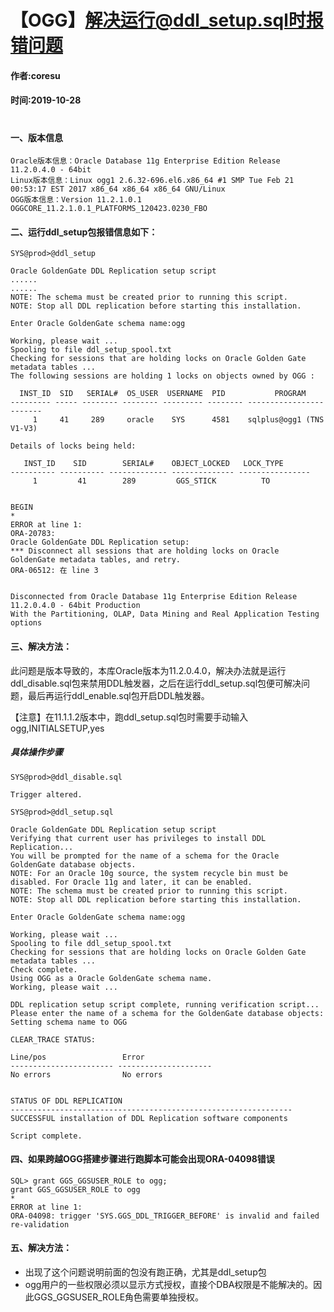 # 【OGG】解决运行@ddl_setup.sql时报错问题   
#### 作者:coresu  
#### 时间:2019-10-28 
# 
#### 一、版本信息  
```
Oracle版本信息：Oracle Database 11g Enterprise Edition Release 11.2.0.4.0 - 64bit
Linux版本信息：Linux ogg1 2.6.32-696.el6.x86_64 #1 SMP Tue Feb 21 00:53:17 EST 2017 x86_64 x86_64 x86_64 GNU/Linux  
OGG版本信息：Version 11.2.1.0.1 OGGCORE_11.2.1.0.1_PLATFORMS_120423.0230_FBO
```

#### 二、运行ddl_setup包报错信息如下：  

```
SYS@prod>@ddl_setup

Oracle GoldenGate DDL Replication setup script
......
......
NOTE: The schema must be created prior to running this script.
NOTE: Stop all DDL replication before starting this installation.

Enter Oracle GoldenGate schema name:ogg

Working, please wait ...
Spooling to file ddl_setup_spool.txt
Checking for sessions that are holding locks on Oracle Golden Gate metadata tables ...
The following sessions are holding 1 locks on objects owned by OGG :

  INST_ID  SID   SERIAL#  OS_USER  USERNAME  PID           PROGRAM
--------- ----- -------- -------- --------- -------- ------------------------
     1     41     289     oracle    SYS      4581    sqlplus@ogg1 (TNS V1-V3)

Details of locks being held:

   INST_ID    SID        SERIAL#    OBJECT_LOCKED   LOCK_TYPE
---------- ---------- ------------- -------------- ----------------
     1         41        289         GGS_STICK          TO


BEGIN
*
ERROR at line 1:
ORA-20783:
Oracle GoldenGate DDL Replication setup:
*** Disconnect all sessions that are holding locks on Oracle GoldenGate metadata tables, and retry.
ORA-06512: 在 line 3


Disconnected from Oracle Database 11g Enterprise Edition Release 11.2.0.4.0 - 64bit Production
With the Partitioning, OLAP, Data Mining and Real Application Testing options
```


#### 三、解决方法：
此问题是版本导致的，本库Oracle版本为11.2.0.4.0，解决办法就是运行ddl_disable.sql包来禁用DDL触发器，之后在运行ddl_setup.sql包便可解决问题，最后再运行ddl_enable.sql包开启DDL触发器。  

【注意】在11.1.1.2版本中，跑ddl_setup.sql包时需要手动输入 ogg,INITIALSETUP,yes


##### 具体操作步骤

```
SYS@prod>@ddl_disable.sql

Trigger altered.

SYS@prod>@ddl_setup.sql

Oracle GoldenGate DDL Replication setup script
Verifying that current user has privileges to install DDL Replication...
You will be prompted for the name of a schema for the Oracle GoldenGate database objects.
NOTE: For an Oracle 10g source, the system recycle bin must be disabled. For Oracle 11g and later, it can be enabled.
NOTE: The schema must be created prior to running this script.
NOTE: Stop all DDL replication before starting this installation.

Enter Oracle GoldenGate schema name:ogg

Working, please wait ...
Spooling to file ddl_setup_spool.txt
Checking for sessions that are holding locks on Oracle Golden Gate metadata tables ...
Check complete.
Using OGG as a Oracle GoldenGate schema name.
Working, please wait ...

DDL replication setup script complete, running verification script...
Please enter the name of a schema for the GoldenGate database objects:
Setting schema name to OGG

CLEAR_TRACE STATUS:

Line/pos                 Error
----------------------- ---------------------
No errors                No errors


STATUS OF DDL REPLICATION
---------------------------------------------------------------
SUCCESSFUL installation of DDL Replication software components

Script complete.
```




#### 四、如果跨越OGG搭建步骤进行跑脚本可能会出现ORA-04098错误 

```
SQL> grant GGS_GGSUSER_ROLE to ogg;
grant GGS_GGSUSER_ROLE to ogg
*
ERROR at line 1:
ORA-04098: trigger 'SYS.GGS_DDL_TRIGGER_BEFORE' is invalid and failed re-validation
```

#### 五、解决方法：
* 出现了这个问题说明前面的包没有跑正确，尤其是ddl_setup包  
* ogg用户的一些权限必须以显示方式授权，直接个DBA权限是不能解决的。因此GGS_GGSUSER_ROLE角色需要单独授权。













